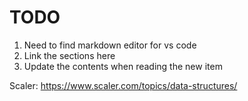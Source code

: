 # TODO

1. Need to find markdown editor for vs code 
2. Link the sections here
3. Update the contents when reading the new item


Scaler: https://www.scaler.com/topics/data-structures/

